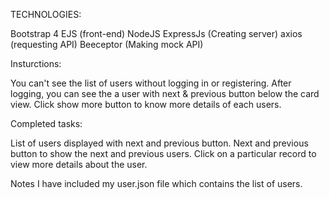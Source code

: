 TECHNOLOGIES:

Bootstrap 4
EJS (front-end)
NodeJS
ExpressJs (Creating server)
axios (requesting API)
Beeceptor (Making mock API)

Insturctions:

You can't see the list of users without logging in or registering.
After logging, you can see the a user with next & previous button below the card view.
Click show more button to know more details of each users.

Completed tasks:

List of users displayed with next and previous button.
Next and previous button to show the next and previous users.
Click on a particular record to view more details about the user.

Notes
I have included my user.json file which contains the list of users.


                             
                             

